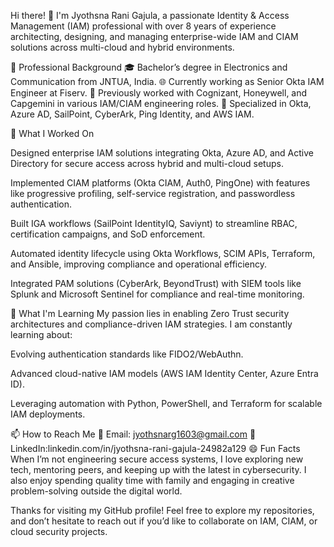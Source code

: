Hi there! 👋
I'm Jyothsna Rani Gajula, a passionate Identity & Access Management (IAM) professional with over 8 years of experience architecting, designing, and managing enterprise-wide IAM and CIAM solutions across multi-cloud and hybrid environments.

💼 Professional Background
🎓 Bachelor’s degree in Electronics and Communication from JNTUA, India.
🌐 Currently working as Senior Okta IAM Engineer at Fiserv.
🚀 Previously worked with Cognizant, Honeywell, and Capgemini in various IAM/CIAM engineering roles.
🔐 Specialized in Okta, Azure AD, SailPoint, CyberArk, Ping Identity, and AWS IAM.

🔭 What I Worked On

Designed enterprise IAM solutions integrating Okta, Azure AD, and Active Directory for secure access across hybrid and multi-cloud setups.

Implemented CIAM platforms (Okta CIAM, Auth0, PingOne) with features like progressive profiling, self-service registration, and passwordless authentication.

Built IGA workflows (SailPoint IdentityIQ, Saviynt) to streamline RBAC, certification campaigns, and SoD enforcement.

Automated identity lifecycle using Okta Workflows, SCIM APIs, Terraform, and Ansible, improving compliance and operational efficiency.

Integrated PAM solutions (CyberArk, BeyondTrust) with SIEM tools like Splunk and Microsoft Sentinel for compliance and real-time monitoring.

🌱 What I'm Learning
My passion lies in enabling Zero Trust security architectures and compliance-driven IAM strategies. I am constantly learning about:

Evolving authentication standards like FIDO2/WebAuthn.

Advanced cloud-native IAM models (AWS IAM Identity Center, Azure Entra ID).

Leveraging automation with Python, PowerShell, and Terraform for scalable IAM deployments.

📫 How to Reach Me
📧 Email: jyothsnarg1603@gmail.com
💼 LinkedIn:linkedin.com/in/jyothsna-rani-gajula-24982a129
😄 Fun Facts
When I’m not engineering secure access systems, I love exploring new tech, mentoring peers, and keeping up with the latest in cybersecurity. I also enjoy spending quality time with family and engaging in creative problem-solving outside the digital world.

Thanks for visiting my GitHub profile! Feel free to explore my repositories, and don’t hesitate to reach out if you’d like to collaborate on IAM, CIAM, or cloud security projects.

